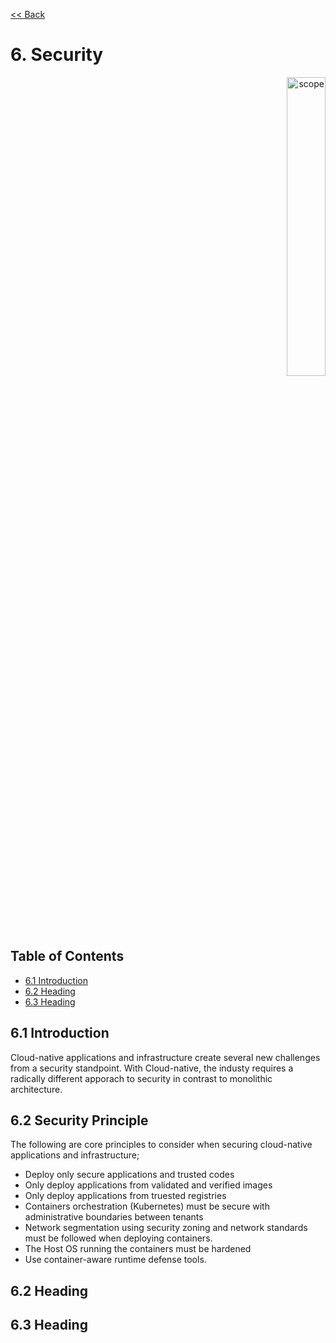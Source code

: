 [<< Back](../../kubernetes)

# 6. Security
<p align="right"><img src="../figures/bogo_ifo.png" alt="scope" title="Scope" width="35%"/></p>

## Table of Contents
* [6.1 Introduction](#6.1)
* [6.2 Heading](#6.2)
* [6.3 Heading](#6.3)

<a name="6.1"></a>
## 6.1 Introduction
Cloud-native applications and infrastructure create several new challenges from a security standpoint. With Cloud-native, the industy requires a radically different apporach to security in contrast to monolithic architecture. 

##  6.2 Security Principle
The following are core principles to consider when securing cloud-native applications and infrastructure;

- Deploy only secure applications and trusted codes
- Only deploy applications from validated and verified images
- Only deploy applications from truested registries
- Containers orchestration (Kubernetes) must be secure with administrative boundaries between tenants
- Network segmentation using security zoning and network standards must be followed when deploying containers. 
- The Host OS running the containers must be hardened
- Use container-aware runtime defense tools.

<a name="6.2"></a>
## 6.2 Heading

<a name="6.3"></a>
## 6.3 Heading

